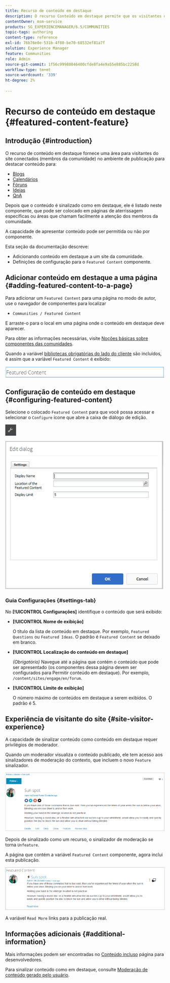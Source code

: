 ```yaml
---
title: Recurso de conteúdo em destaque
description: O recurso Conteúdo em destaque permite que os visitantes do site conectados destaquem o conteúdo
contentOwner: msm-service
products: SG_EXPERIENCEMANAGER/6.5/COMMUNITIES
topic-tags: authoring
content-type: reference
exl-id: 76b76e0e-531b-4f80-be70-68532ef81a7f
solution: Experience Manager
feature: Communities
role: Admin
source-git-commit: 1f56c99980846400cfde8fa4e9a55e885bc2258d
workflow-type: tm+mt
source-wordcount: '339'
ht-degree: 2%

---
```


# Recurso de conteúdo em destaque {#featured-content-feature}

## Introdução {#introduction}

O recurso de conteúdo em destaque fornece uma área para visitantes do site conectados (membros da comunidade) no ambiente de publicação para destacar conteúdo para:

* [Blogs](blog-feature.md)
* [Calendários](calendar.md)
* [Fóruns](forum.md)
* [Ideias](ideation-feature.md)
* [QnA](working-with-qna.md)

Depois que o conteúdo é sinalizado como em destaque, ele é listado neste componente, que pode ser colocado em páginas de aterrissagem específicas ou áreas que chamam facilmente a atenção dos membros da comunidade.

A capacidade de apresentar conteúdo pode ser permitida ou não por componente.

Esta seção da documentação descreve:

* Adicionando conteúdo em destaque a um site da comunidade.
* Definições de configuração para o `Featured Content` componente.

## Adicionar conteúdo em destaque a uma página {#adding-featured-content-to-a-page}

Para adicionar um `Featured Content` para uma página no modo de autor, use o navegador de componentes para localizar

* `Communities / Featured Content`

E arraste-o para o local em uma página onde o conteúdo em destaque deve aparecer.

Para obter as informações necessárias, visite [Noções básicas sobre componentes das comunidades](basics.md).

Quando a variável [bibliotecas obrigatórias do lado do cliente](essentials-featured.md#essentials-for-client-side) são incluídos, é assim que a variável `Featured Content` é exibido:

![featuredcontent](assets/featuredcontent.png)

## Configuração de conteúdo em destaque {#configuring-featured-content}

Selecione o colocado `Featured Content` para que você possa acessar e selecionar o `Configure` ícone que abre a caixa de diálogo de edição.

![configure-new](assets/configure-new.png)

![featuredcontent1](assets/featuredcontent1.png)

### Guia Configurações {#settings-tab}

No **[!UICONTROL Configurações]** identifique o conteúdo que será exibido:

* **[!UICONTROL Nome de exibição]**

  O título da lista de conteúdo em destaque. Por exemplo, `Featured Questions` ou `Featured Ideas`. O padrão é `Featured Content` se deixado em branco.

* **[!UICONTROL Localização do conteúdo em destaque]**

  *(Obrigatório)* Navegue até a página que contém o conteúdo que pode ser apresentado (os componentes dessa página devem ser configurados para Permitir conteúdo em destaque). Por exemplo, `/content/sites/engage/en/forum`.

* **[!UICONTROL Limite de exibição]**

  O número máximo de conteúdos em destaque a serem exibidos. O padrão é 5.

## Experiência de visitante do site {#site-visitor-experience}

A capacidade de sinalizar conteúdo como conteúdo em destaque requer privilégios de moderador.

Quando um moderador visualiza o conteúdo publicado, ele tem acesso aos sinalizadores de moderação do contexto, que incluem o novo `Feature` sinalizador.

![site-visitor-experience](assets/site-visitor-experience.png)

Depois de sinalizado como um recurso, o sinalizador de moderação se torna `Unfeature`.

A página que contém a variável `Featured Content` componente, agora inclui esta publicação.

![site-visitor-experience1](assets/site-visitor-experience1.png)

A variável `Read More` links para a publicação real.

## Informações adicionais {#additional-information}

Mais informações podem ser encontradas no [Conteúdo incluso](essentials-featured.md) página para desenvolvedores.

Para sinalizar conteúdo como em destaque, consulte [Moderação de conteúdo gerado pelo usuário](moderate-ugc.md).
